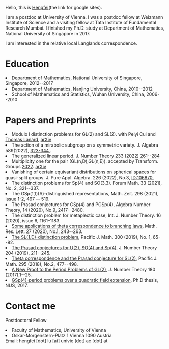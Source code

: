 


Hello, this is <a href="https://sites.google.com/site/luhengfei1018/home">Hengfei</a>(the link for google sites). 
<p>
I am a postdoc at University of Vienna. I was a postdoc fellow at Weizmann Institute of Science and a visiting fellow at Tata Institute of Fundamental Research Mumbai. I finished my Ph.D. study at Department of Mathematics, National University of Singapore in 2017.
 </p> 
  <p>
 I am interested in the relative local Langlands correspondence.
</p>

<h1> Education </h1>
<p>
<li> Department of Mathematics, National University of Singapore, Singapore, 2012--2017 </li>
 <li> Department of Mathematics, Nanjing University, China, 2010--2012 </li>
 <li> School of Mathematics and Statistics, Wuhan University, China, 2006--2010 </li>
</p>

<h1> Papers and Preprints </h1>
<p>
 <li>
Modulo l distinction problems for GL(2) and SL(2). with Peiyi Cui and  <a href="http://thomaslanard.com/">Thomas Lanard</a>, <a href="https://arxiv.org/abs/2203.14788">arXiv </a>
</li>
  <li> The action of a mirabolic subgroup on a symmetric variety.  J. Algebra 589(2022), <a href="https://doi.org/10.1016/j.jalgebra.2021.10.005">323-344 </a>.
   </li>
 <li> The generalized linear period. J. Number Theory 233 (2022)<a href="https://doi.org/10.1016/j.jnt.2021.06.010"> 261--284</a>
  <li> Multiplicity one for the pair (GL(n,D),GL(n,E)). accepted by Transform. Groups <a href="https://link.springer.com/epdf/10.1007/s00031-022-09713-z?sharing_token=n-hDYgHXdKAmCJRudrzoNPe4RwlQNchNByi7wbcMAY4_oS2KWDO6A6DikSUXjMw03WfaIc-WZQ1Stn8J27hpcJNGSjSEz5reKCzkMGvgJavCxgSLVzJfHlp76DTg9izkDB62Sn-I-NUBBxK_NBfQwWuL5fXht8l3xxWwToiCvHg%3D">2022</a>. <a href="https://arxiv.org/abs/2105.10855"> arXiv</a>
   </li>
  <li> Vanishing of certain equivariant distributions on spherical spaces for quasi-split groups. J. Pure Appl. Algebra. 226 (2022), No.3, <a href="https://doi.org/10.1016/j.jpaa.2021.106870">  ID:106870.</a>
  </li>
 <li>
  The distinction problems for Sp(4) and SO(3,3). Forum Math. 33 (2021), No. 2, 321--337. 
  </li>
  </li>
   <li>The GSp(1,1)(A)-distinguished representations, Math. Zeit. 298 (2021), issue 1-2, 497 -- 519. 
 </li>
 <li> The Prasad conjectures for GSp(4) and PGSp(4), Algebra Number Theory, 14 (2020), No.9, 2417--2480.  </li>
 <li> The distinction problem for metaplectic case, Int. J. Number Theory. 16 (2020), issue 6, 1161–1183. 
  </li>
 <li> <a href="https://www.intlpress.com/site/pub/pages/journals/items/mrl/content/vols/0027/0001/a012/index.php"> Some applications of theta correspondence to branching laws</a>, Math. Res. Lett. 27 (2020), No.1, 243--263. 
 </li>
<li> <a href="https://msp.org/pjm/2019/300-1/p04.xhtml">The SL(1,D)-distinction problem</a>, Pacific J. Math. 300 (2019), No. 1, 65--82. </li>
<li><a href="https://doi.org/10.1016/j.jnt.2019.04.002">The Prasad conjectures for U(2), SO(4) and Sp(4)</a>. J. Number Theory 204 (2019), 211--245.
  </li>
<li> <a href="https://msp.org/pjm/2018/295-2/p12.xhtml">Theta correspondence and the Prasad conjecture for SL(2)</a>,
 Pacific J. Math. 295 (2018), No.2, 477--498. </li> 
<li><a href="https://doi.org/10.1016/j.jnt.2017.03.010">A New Proof to the Period Problems of GL(2)</a>,
 J. Number Theory 180 (2017),1--25. </li>
<li><a href="http://scholarbank.nus.sg/handle/10635/135863">GSp(4)-period problems over a quadratic field extension</a>, 
 Ph.D thesis, NUS, 2017.</li>
 </p>

<h1> Contact me </h1>

<p>
Postdoctoral Fellow 
 
<li>Faculty of Mathematics, 
University of Vienna </li>
<li>Oskar-Morgenstern-Platz 1 Vienna 1090 Austria </li>
Email: hengfei [dot] lu [at] univie [dot] ac [dot] at 
</p>

